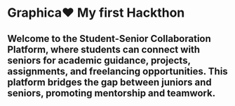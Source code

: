 # Graphica❤️ My first Hackthon
## Welcome to the Student-Senior Collaboration Platform, where students can connect with seniors for academic guidance, projects, assignments, and freelancing opportunities. This platform bridges the gap between juniors and seniors, promoting mentorship and teamwork.
